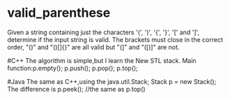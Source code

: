 # valid_parenthese
Given a string containing just the characters '(', ')', '{', '}', '[' and ']', determine if the input string is valid.
The brackets must close in the correct order, "()" and "()[]{}" are all valid but "(]" and "([)]" are not.

#C++
The algorithm is simple,but I learn the New STL stack.
Main function:p.empty(); p.push(); p.pop(); p.top();

#Java
The same as C++,using the java.util.Stack;
Stack<Character> p = new Stack<Character>();
The difference is p.peek();  //the same as p.top()
